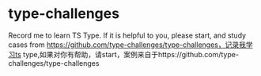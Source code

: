 # type-challenges
Record me to learn TS Type. If it is helpful to you, please start, and study cases from https://github.com/type-challenges/type-challenges，记录我学习ts type,如果对你有帮助，请start，案例来自于https://github.com/type-challenges/type-challenges
